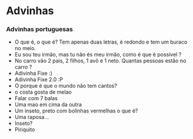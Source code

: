 # Advinhas
### Advinhas portuguesas 

- O que é, o que é? Tem apenas duas letras, é redondo e tem um buraco no meio.
- Eu sou teu irmão, mas tu não és meu irmão, como é que é possível ? 
- No carro vão 2 pais, 2 filhos, 1 avô e 1 neto. Quantas pessoas estão no carro ?
- Adivinha Fixe :)
- Adivinha Fixe 2.0 :P
- O porque é que o mundo não tem cantos?
- o costa gosta de melao
- Falar com 7 balas
- Uma mao em cima da outra
- Um inseto, preto com bolinhas vermelhas o que é?
- Uma raposa...
- Inseto?
- Piriquito

